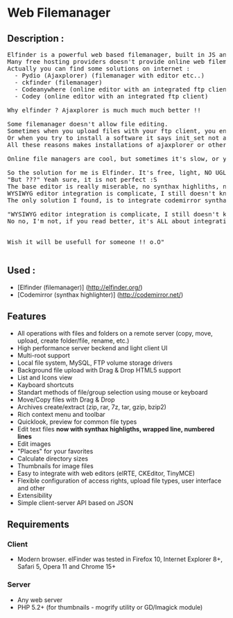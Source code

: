 Web Filemanager
===============
Description :
-------------
<pre>
Elfinder is a powerful web based filemanager, built in JS and JQuery. Elfinder features all basic and necessary actions like moving, creating, editing, deleting, renaming etc...
Many free hosting providers doesn't provide online web filemanagement, forcing us to edit/create file/folder in local and upload theme with FTP client.
Actually you can find some solutions on internet :
  - Pydio (Ajaxplorer) (filemanager with editor etc..)
  - ckfinder (filemanager)
  - Codeanywhere (online editor with an integrated ftp client)
  - Codey (online editor with an integrated ftp client)
  
Why elfinder ? Ajaxplorer is much much much better !!

Some filemanager doesn't allow file editing.
Sometimes when you upload files with your ftp client, you encounter some server restrictions, like only popular web formats are allowed.
Or when you try to install a software it says init_set not allowed for security reasons etc....
All these reasons makes installations of ajaxplorer or other powerful filemanager impossible to install.

Online file managers are cool, but sometimes it's slow, or you just can't setup ftp server etc....

So the solution for me is Elfinder. It's free, light, NO UGLY (very important :P), simple to use.
"But ???" Yeah sure, it is not perfect :S
The base editor is really miserable, no synthax highliths, no WYSIWYG editor, it only shows up a little pop up o.O"
WYSIWYG editor integration is complicate, I still doesn't knwo how to ...
The only solution I found, is to integrate codemirror synthax highlighter.

"WYSIWYG editor integration is complicate, I still doesn't knwo how to ..." You kidding me, all these solution on internet, are you blind ?
No no, I'm not, if you read better, it's ALL about integration of elfinder INTO a WYSIWYG editor.


Wish it will be usefull for someone !! o.O"
  </pre>

Used :
-----
- [Elfinder (filemanager)] (http://elfinder.org/)
- [Codemirror (synthax highlighter)] (http://codemirror.net/)

Features
--------
* All operations with files and folders on a remote server (copy, move,
upload, create folder/file, rename, etc.)
* High performance server beckend and light client UI
* Multi-root support
* Local file system, MySQL, FTP volume storage drivers
* Background file upload with Drag & Drop HTML5 support
* List and Icons view
* Kayboard shortcuts
* Standart methods of file/group selection using mouse or keyboard
* Move/Copy files with Drag & Drop
* Archives create/extract (zip, rar, 7z, tar, gzip, bzip2)
* Rich context menu and toolbar
* Quicklook, preview for common file types
* Edit text files **now with synthax highligths, wrapped line, numbered lines**
* Edit images
* "Places" for your favorites
* Calculate directory sizes
* Thumbnails for image files
* Easy to integrate with web editors (elRTE, CKEditor, TinyMCE)
* Flexible configuration of access rights, upload file types, user interface
and other
* Extensibility
* Simple client-server API based on JSON


Requirements
------------

### Client
* Modern browser. elFinder was tested in Firefox 10, Internet Explorer 8+,
Safari 5, Opera 11 and Chrome 15+

### Server
* Any web server
* PHP 5.2+ (for thumbnails - mogrify utility or GD/Imagick module)